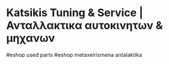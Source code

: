 #  Katsikis Tuning & Service | Ανταλλακτικα αυτοκινητων & μηχανων
#eshop used parts
#eshop metaxeirismena antalaktika
